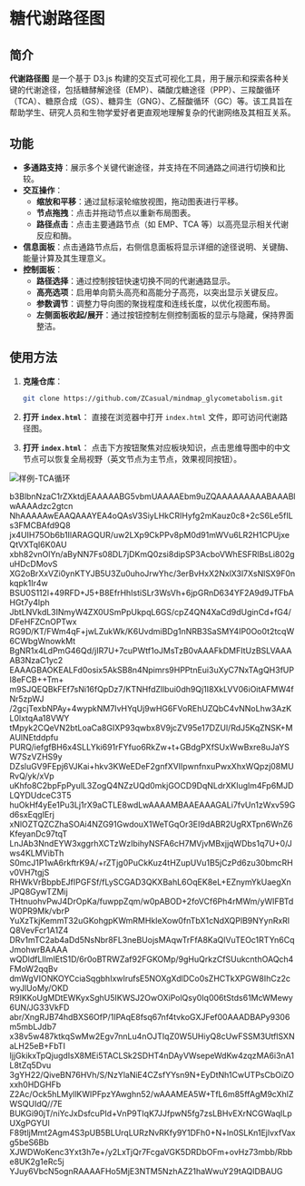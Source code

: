 # 糖代谢路径图

## 简介

**代谢路径图** 是一个基于 D3.js 构建的交互式可视化工具，用于展示和探索各种关键的代谢途径，包括糖酵解途径（EMP）、磷酸戊糖途径（PPP）、三羧酸循环（TCA）、糖原合成（GS）、糖异生（GNG）、乙醛酸循环（GC）等。该工具旨在帮助学生、研究人员和生物学爱好者更直观地理解复杂的代谢网络及其相互关系。

## 功能

- **多通路支持**：展示多个关键代谢途径，并支持在不同通路之间进行切换和比较。
- **交互操作**：
  - **缩放和平移**：通过鼠标滚轮缩放视图，拖动图表进行平移。
  - **节点拖拽**：点击并拖动节点以重新布局图表。
  - **路径点击**：点击主要通路节点（如 EMP、TCA 等）以高亮显示相关代谢反应和酶。
- **信息面板**：点击通路节点后，右侧信息面板将显示详细的途径说明、关键酶、能量计算及其生理意义。
- **控制面板**：
  - **路径选择**：通过控制按钮快速切换不同的代谢通路显示。
  - **高亮选项**：启用单向箭头高亮和高能分子高亮，以突出显示关键反应。
  - **参数调节**：调整力导向图的聚拢程度和连线长度，以优化视图布局。
  - **左侧面板收起/展开**：通过按钮控制左侧控制面板的显示与隐藏，保持界面整洁。

## 使用方法

1. **克隆仓库**：
    ```bash
    git clone https://github.com/ZCasual/mindmap_glycometabolism.git
    ```

2. **打开 `index.html`**：
直接在浏览器中打开 `index.html` 文件，即可访问代谢路径图。

3. **打开 `index.html`**：
点击下方按钮聚焦对应板块知识，点击思维导图中的中文节点可以恢复全局视野（英文节点为主节点，效果视同按钮）。

![样例-TCA循环](https://gitee.com/casual_pleat/mindmap_glycometabolism/raw/master/test.png "样例-TCA循环")

b3BlbnNzaC1rZXktdjEAAAAABG5vbmUAAAAEbm9uZQAAAAAAAAABAAABlwAAAAdzc2gtcn
NhAAAAAwEAAQAAAYEA4oQAsV3SiyLHkCRIHyfg2mKauz0c8+2cS6Le5fILs3FMCBAfd9Q8
jx4UIH75Ob6b1IlARAGQUR/uw2LXp9CkPPv8pM0d91mWVu6LR2H1CPUjxeQtVXTqI6K0AU
xbh82vnOlYn/aByNN7Fs08DL7jDKmQ0zsi8dipSP3AcboVWhESFRlBsLi802guHDcDMovS
XG2oBrXxVZi0ynKTYJB5U3Zu0uhoJrwYhc/3erBvHxX2NxlX3l7XsNlSX9F0nkqpk1Ir4w
BSU0S112l+49RFD+J5+B8EfrHhIstiSLr3WsVh+6jpGRnD634YF2A9d9JTFbAHGt7y4lph
JbtLNVkdL3INmyW4ZX0USmPpUkpqL6GS/cpZ4QN4XaCd9dUginCd+fG4/DFeHFZCnOPTwx
RG9D/KT/FWm4qF+jwLZukWk/K6UvdmiBDg1nNRB3SaSMY4IP0Oo0t2tcqW6CWbgWnowkMt
BgNR1x4LdPmG46Qd/jIR7U+7cuPWtf1oJMsTzB0vAAAFkDMFItUzBSLVAAAAB3NzaC1yc2
EAAAGBAOKEALFd0osix5AkSB8n4Npimrs9HPPtnEui3uXyC7NxTAgQH3fUPI8eFCB++Tm+
m9SJQEQBkFEf7sNi16fQpDz7/KTNHfdZllbui0dh9Qj1I8XkLVV06iOitAFMW4fNr5zpWJ
/2gcjTexbNPAy+4wypkNM7IvHYqUj9wHG6FVoREhUZQbC4vNNoLhw3AzKL0lxtqAa18VWY
tMpyk2CQeVN2btLoaCa8GIXP93qwbx8V9jcZV95e17DZUl/RdJ5KqZNSK+MAUlNEtddpfu
PURQ/iefgfBH6x4SLLYki691rFYfuo6RkZw+t+GBdgPXfSUxWwBxre8uJaYSW7SzVZHS9y
DZsluGV9FEpj6VJKai+hkv3KWeEDeF2gnfXVIIpwnfnxuPwxXhxWQpzj08MURvQ/yk/xVp
uKhfo8C2bpFpPyulL3ZogQ4NZzUQd0mkjGOCD9DqNLdrXKluglm4Fp6MJDLQYDUdceC3T5
huOkHf4yEe1Pu3Lj1rX9aCTLE8wdLwAAAAMBAAEAAAGALi7fvUn1zWxv59Gd6sxEqgIErj
xNlOZTQZCZhaSOAi4NZG91GwdouX1WeTGqOr3EI9dABR2UgRXTpn6WnZ6KfeyanDc97tqT
LnJAb3NndEYW3xggrhXCTzWzIbihyNSFA6cH7MVjvMBxjjqWDbs1q7U+0/Jws4KLMVibTh
S0mcJ1P1wA6rkftrK9A/+rZTjg0PuCkKuz4tHZupUVu1B5jCzPd6zu30bmcRHv0VH7tgjS
RHWkVrBbpbEJfIPGFSf/fLySCGAD3QKXBahL6OqEK8eL+EZnymYkUaegXnJPQ8GywTZMij
THtnuohvPwJ4DrOpKa/fuwppZqm/w0pABOD+2foVCf6Ph4rMWm/yWIFBTdW0PR9Mk/vbrP
YuXzTkjKemmT32uGKohgpKWmRMHkIeXow0fnTbX1cNdXQPlB9NYynRxRlQ8VevFcr1A1Z4
DRv1mTC2ab4aDd5NsNbr8FL3neBUojsMAqwTrFfA8KaQlVuTEOc1RTYn6CqJmohwrBAAAA
wQDldfLIlmIEtS1D/6r0oBTRWZaf92FGKOMp/9gHuQrkzCfSUukcnthOAQch4FMoW2qqBv
dmWgVIONKOYCciaSqgbhIxwIrufsE5NOXgXdlDCo0sZHCTkXPGW8IhCz2cwyJlUoMy/OKD
R9IKKoUgMDtEWKyxSghU5IKWSJ2OwOXiPolQsy0Iq006tStds61McWMewy6UN/JG33VkFD
abr/XngRJB74hdBXS6OfP/1IPAqE8fsq67nf4tvkoGXJFef00AAADBAPy9306m5mbLJdb7
x38v5w487ktkqSwMw2Egv7nnLu4nOJTIqZ0W5UHiyQ8cUwFSSM3UtflSXNaLH25eB+FbTI
IjjGkikxTpQjugdIsX8MEi5TACLSk2SDHT4nDAyVWsepeWdKw4zqzMA6i3nA1L8tZq5Dvu
3gYH22/QiveBN76HVh/S/NzYlaNiE4CZsfYYsn9N+EyDtNh1CwUTPsCbOiZOxxh0HDGHFb
Z2Ac/Ock5hLMyllKWIPFpzYAwghn52/wAAAMEA5W+TfL6m85ffAgM9cXhlZWSQUIdQ//7E
BUKGi90jT/niYcJxDsfcuPId+VnP9TIqK7JJfpwN5fg7zsLBHvEXrNCGWaqILpUXgPGYUl
F89tljMmt2Agm4S3pUB5BLUrqLURzNvRKfy9Y1DFh0+N+ln0SLKn1EjlvxfVaxg5beS6Bb
XJWDWoKenc3Yxt3h7e+/y2LxTjQr7FcgaVGK5DRDbOFm+ovHz73mbb/Rbbe8UK2g1eRc5j
YJuy6VbcN5ognRAAAAFHo5MjE3NTM5NzhAZ21haWwuY29tAQIDBAUG

